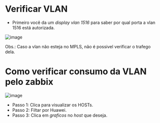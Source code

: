 # Verificar VLAN 

- Primeiro você da um *display vlan 1516* para saber por qual porta a vlan 1516 está autorizada.

![image](https://github.com/user-attachments/assets/80d4d576-646b-4fb1-9aac-c4a4924299da)


Obs.: Caso a vlan não esteja no MPLS, não é possivel verificar o trafego dela.




# Como verificar consumo da VLAN pelo zabbix



![image](https://github.com/user-attachments/assets/07837412-a7a4-4c86-9bce-ce856bd1fdbd)

- Passo 1: Clica para visualizar os HOSTs.
- Passo 2: Filtar por Huawei.
- Passo 3: Clica em *graficos* no *host* que deseja.
  
